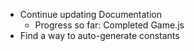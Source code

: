  * Continue updating Documentation
    * Progress so far: Completed Game.js
 * Find a way to auto-generate constants